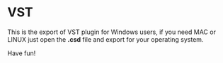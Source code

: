 # VST
This is the export of VST plugin for Windows users, if you need MAC or LINUX just open the **.csd** file and export for your operating system.

Have fun!
